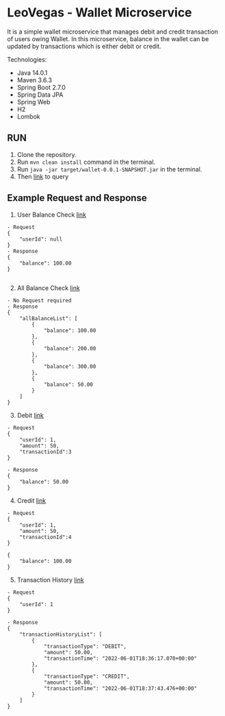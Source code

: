 # LeoVegas - Wallet Microservice

It is a simple wallet microservice that manages debit and credit transaction of users owing Wallet. 
In this microservice, balance in the wallet can be updated by transactions which is either debit or credit.

Technologies:
  * Java 14.0.1
  * Maven 3.6.3
  * Spring Boot 2.7.0
  * Spring Data JPA
  * Spring Web
  * H2
  * Lombok

## RUN
1. Clone the repository.
2. Run `mvn clean install` command in the terminal.
3. Run `java -jar target/wallet-0.0.1-SNAPSHOT.jar` in the terminal.
4. Then [link](http://localhost:8080) to query


## Example Request and Response

1. User Balance Check [link](http://localhost:8080/wallet/userbalance)
```
- Request
{
    "userId": null
}
- Response
{
    "balance": 100.00
}
  
```
2. All Balance Check [link](http://localhost:8080/wallet/allbalance)
```
- No Request required
- Response
{
    "allBalanceList": [
        {
            "balance": 100.00
        },
        {
            "balance": 200.00
        },
        {
            "balance": 300.00
        },
        {
            "balance": 50.00
        }
    ]
}
```
3. Debit [link](http://localhost:8080/payment/debit)
```
- Request
{
    "userId": 1,
    "amount": 50,
    "transactionId":3
}

- Response
{
    "balance": 50.00
}

```
4. Credit [link](http://localhost:8080/payment/credit)
```
- Request
{
    "userId": 1,
    "amount": 50,
    "transactionId":4
}

{
    "balance": 100.00
}

```
5. Transaction History [link](http://localhost:8080/transaction/history)
```
- Request
{
    "userId": 1
}

- Response
{
    "transactionHistoryList": [
        {
            "transactionType": "DEBIT",
            "amount": 50.00,
            "transactionTime": "2022-06-01T18:36:17.070+00:00"
        },
        {
            "transactionType": "CREDIT",
            "amount": 50.00,
            "transactionTime": "2022-06-01T18:37:43.476+00:00"
        }
    ]
}
```
